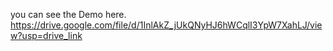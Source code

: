 you can see the Demo here. https://drive.google.com/file/d/1InlAkZ_jUkQNyHJ6hWCqlI3YpW7XahLJ/view?usp=drive_link
